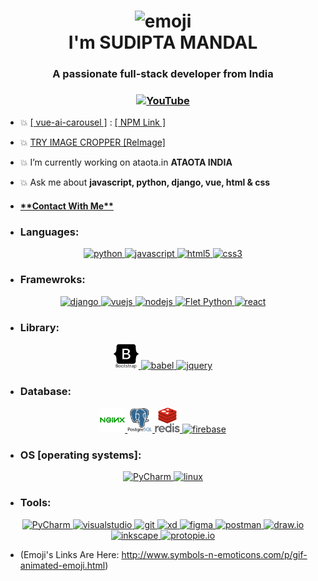 <h1 align="center">
  <img src='https://www.smileysapp.com/gif-emoji/waving-hi.gif' alt='emoji' width="60" height="60"> </br>
  I'm SUDIPTA MANDAL
</h1>
<h3 align="center">A passionate full-stack developer from India</h3>


<h3 align="center">
  <a href="https://www.youtube.com/channel/UCOmjF9E-0F-H2Zo3oyCKb4A" target="_blank">
  <img src='https://freepngimg.com/download/youtube/77793-logo-marketing-subscribe-youtube-internet-free-clipart-hd.png' alt='YouTube' width="100" height="100">
</a></h3>

- 💥 <a href="https://github.com/AtaOta/VUE_AI_CAROUSEL" target="_blank">[ vue-ai-carousel ]</a> : <a href="https://www.npmjs.com/package/vue-ai-carousel" target="_blank">[ NPM Link ]</a>

- 💥 <a href="https://ataota.github.io/Remage.github.io/" target="_blank">TRY IMAGE CROPPER [ReImage]</a>

- 💥 I’m currently working on ataota.in **ATAOTA INDIA**

- 💥 Ask me about **javascript, python, django, vue, html & css**
- <h4><a href="https://ataota.in/AboutUs/" target="_blank">**Contact With Me**</a></h4>


- <h3 align="left">Languages:</h3>
<div align="center">
  <a href="https://www.python.org" target="_blank"> 
    <img src="https://upload.wikimedia.org/wikipedia/commons/thumb/0/0a/Python.svg/180px-Python.svg.png" alt="python" width="40" height="40"/> 
  </a> 

  <a href="https://developer.mozilla.org/en-US/docs/Web/JavaScript" target="_blank"> 
    <img src="https://upload.wikimedia.org/wikipedia/commons/thumb/9/99/Unofficial_JavaScript_logo_2.svg/100px-Unofficial_JavaScript_logo_2.svg.png" alt="javascript" width="40" height="40"/> 
  </a> 

  <a href="https://www.w3.org/html/" target="_blank"> 
    <img src="https://www.freeiconspng.com/thumbs/html5-icon/w3c-html5-logo-0.png" alt="html5" width="40" height="40"/> 
  </a> 
  <a href="https://www.w3schools.com/css/" target="_blank">
    <img src="https://cdn.pixabay.com/photo/2017/08/05/11/16/logo-2582747_960_720.png" alt="css3" width="40" height="40"/>
  </a>
</div>


- <h3 align="left">Framewroks:</h3>
<div align="center">
  <a href="https://www.djangoproject.com/" target="_blank">
    <img src="https://seeklogo.com/images/D/django-logo-4C5ECF7036-seeklogo.com.png" alt="django" width="40" height="40"/>
  </a> 
  <a href="https://vuejs.org/" target="_blank"> 
    <img src="https://assets.materialup.com/uploads/0f1bc635-e74b-4c29-95fc-1f016bb66c3c/attachment.png" alt="vuejs" width="40" height="40"/> 
  </a>
  <a href="https://nodejs.org" target="_blank"> 
    <img src="https://cdn-icons-png.flaticon.com/512/919/919825.png" alt="nodejs" width="40" height="40"/> 
  </a> 
  <a href="https://flet.dev/" target="_blank"> 
    <img src="https://i.stack.imgur.com/qoIkr.png" alt="Flet Python" width="40" height="40"/> 
  </a> 
  <a href="https://reactjs.org/" target="_blank"> 
    <img src="https://ionicframework.com/docs/icons/logo-react-icon.png" alt="react" width="40" height="40"/> 
  </a> 
</div>


- <h3 align="left">Library:</h3>
<div align="center">
  <a href="https://getbootstrap.com" target="_blank"> 
    <img src="https://raw.githubusercontent.com/devicons/devicon/master/icons/bootstrap/bootstrap-plain-wordmark.svg" alt="bootstrap" width="40" height="40"/>
  </a>
  <a href="https://babeljs.io/" target="_blank">
    <img src="https://www.vectorlogo.zone/logos/babeljs/babeljs-icon.svg" alt="babel" width="40" height="40"/>
  </a>
  
  <a href="https://jquery.com/" target="_blank">
    <img src="https://technokrats.in/wp-content/uploads/2020/11/Content1-7.png" alt="jquery" width="40" height="40"/>
  </a>
</div>

- <h3 align="left">Database:</h3>
<div align="center">
  <a href="https://www.nginx.com" target="_blank"> 
    <img src="https://raw.githubusercontent.com/devicons/devicon/master/icons/nginx/nginx-original.svg" alt="nginx" width="40" height="40"/> 
  </a> 
  <a href="https://www.postgresql.org" target="_blank"> 
    <img src="https://raw.githubusercontent.com/devicons/devicon/master/icons/postgresql/postgresql-original-wordmark.svg" alt="postgresql" width="40" height="40"/> 
  </a> 
  <a href="https://redis.io" target="_blank"> 
    <img src="https://raw.githubusercontent.com/devicons/devicon/master/icons/redis/redis-original-wordmark.svg" alt="redis" width="40" height="40"/> 
  </a> 
  <a href="https://firebase.google.com/" target="_blank"> 
    <img src="https://www.vectorlogo.zone/logos/firebase/firebase-icon.svg" alt="firebase" width="40" height="40"/> 
  </a>
</div>

- <h3 align="left">OS [operating systems]:</h3>
<div align="center">
  <a href="https://www.microsoft.com/en-in/" target="_blank"> 
    <img src="https://img-prod-cms-rt-microsoft-com.akamaized.net/cms/api/am/imageFileData/RE4sQDc?ver=30c2&q=90&m=6&h=40&w=40&b=%23FFFFFFFF&l=f&o=t&aim=true" alt="PyCharm" width="40" height="40"/> </a>
  <a href="https://ubuntu.com/desktop" target="_blank"> 
    <img src="https://w7.pngwing.com/pngs/808/365/png-transparent-ubuntu-server-edition-long-term-support-installation-linux-linux-lamp-linux-ubuntu-16-thumbnail.png" alt="linux" width="40" height="40"/> 
  </a> 
</div>

- <h3 align="left">Tools:</h3>
<div align="center">
  <a href="https://www.jetbrains.com/pycharm/download/#section=windows" target="_blank"> 
    <img src="https://encrypted-tbn0.gstatic.com/images?q=tbn:ANd9GcSvrQAt67aIUEqSULoFVWJv3il2MQM_KTDri54t85YbCbZrxU-i_3mEXtEWsduw2PJdvL8&usqp=CAU" alt="PyCharm" width="40" height="40"/> 
  </a> 
  <a href="https://visualstudio.microsoft.com/" target="_blank"> 
    <img src="https://upload.wikimedia.org/wikipedia/commons/c/cd/Visual_Studio_2017_Logo.svg" alt="visualstudio" width="40" height="40"/> 
  </a> 
  <a href="https://git-scm.com/" target="_blank"> 
    <img src="https://www.vectorlogo.zone/logos/git-scm/git-scm-icon.svg" alt="git" width="40" height="40"/> 
  </a> 
  <a href="https://www.adobe.com/products/xd.html" target="_blank"> 
    <img src="https://cdn.worldvectorlogo.com/logos/adobe-xd.svg" alt="xd" width="40" height="40"/> 
  </a> 
  <a href="https://www.figma.com/" target="_blank"> 
    <img src="https://www.vectorlogo.zone/logos/figma/figma-icon.svg" alt="figma" width="40" height="40"/>
  </a> 
  <a href="https://postman.com" target="_blank"> 
    <img src="https://www.vectorlogo.zone/logos/getpostman/getpostman-icon.svg" alt="postman" width="40" height="40"/> 
  </a>  
  <a href="https://app.diagrams.net/" target="_blank"> 
    <img src="https://store-images.s-microsoft.com/image/apps.1409.13851527096222888.2b60149a-04a5-4578-a6b2-d7b7377332d5.c22d8e97-4d44-4304-9bd2-55f9d29c0f82?mode=scale&q=90&h=200&w=200&background=%23464646" alt="draw.io" width="40" height="40"/> 
  </a> 
  <a href="https://inkscape.org/" target="_blank"> 
    <img src="https://media.inkscape.org/static/images/inkscape-logo.svg" alt="inkscape" width="40" height="40"/> 
  </a>
  <a href="https://www.protopie.io/" target="_blank"> 
    <img src="https://images.ctfassets.net/5pwbsaatpdfh/4pDKZwYKigmJ0t9yurmwGw/43cfcbf6d504da9b4cf4e06ddc9bef83/img_logo05.png" alt="protopie.io" width="40" height="40"/> 
  </a>
  
</div>

- (Emoji's Links Are Here: http://www.symbols-n-emoticons.com/p/gif-animated-emoji.html)

